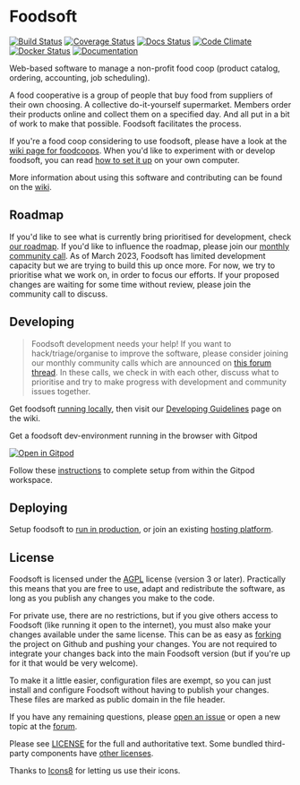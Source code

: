 Foodsoft
=========

[![Build Status](https://github.com/foodcoops/foodsoft/workflows/Ruby/badge.svg)](https://github.com/foodcoops/foodsoft/actions)
[![Coverage Status](https://coveralls.io/repos/foodcoops/foodsoft/badge.svg?branch=master)](https://coveralls.io/r/foodcoops/foodsoft?branch=master)
[![Docs Status](https://inch-ci.org/github/foodcoops/foodsoft.svg?branch=master)](http://inch-ci.org/github/foodcoops/foodsoft)
[![Code Climate](https://codeclimate.com/github/foodcoops/foodsoft.svg)](https://codeclimate.com/github/foodcoops/foodsoft)
[![Docker Status](https://img.shields.io/docker/cloud/build/foodcoops/foodsoft.svg)](https://hub.docker.com/r/foodcoops/foodsoft)
[![Documentation](https://img.shields.io/badge/yard-docs-blue.svg)](http://rubydoc.info/github/foodcoops/foodsoft)

Web-based software to manage a non-profit food coop (product catalog, ordering, accounting, job scheduling).

A food cooperative is a group of people that buy food from suppliers of their own choosing. A collective do-it-yourself supermarket. Members  order their products online and collect them on a specified day. And all put in a bit of work to make that possible. Foodsoft facilitates the process.

If you're a food coop considering to use foodsoft, please have a look at the [wiki page for foodcoops](https://github.com/foodcoops/foodsoft/wiki/For-foodcoops). When you'd like to experiment with or develop foodsoft, you can read [how to set it up](https://github.com/foodcoops/foodsoft/blob/master/doc/SETUP_DEVELOPMENT.md) on your own computer.

More information about using this software and contributing can be found on the [wiki](https://github.com/foodcoops/foodsoft/wiki).

Roadmap
-------

If you'd like to see what is currently bring prioritised for development, check [our roadmap](https://github.com/orgs/foodcoops/projects/1). If you'd like to influence the roadmap, please join our [monthly community call](https://forum.foodcoops.net/t/foodsoft-monthly-community-call/573/6). As of March 2023, Foodsoft has limited development capacity but we are trying to build this up once more. For now, we try to prioritise what we work on, in order to focus our efforts. If your proposed changes are waiting for some time without review, please join the community call to discuss.

Developing
----------

> Foodsoft development needs your help! If you want to hack/triage/organise to improve the software, please consider joining our monthly community calls which are announced on [this forum thread](https://forum.foodcoops.net/t/foodsoft-monthly-community-call/573/6). In these calls, we check in with each other, discuss what to prioritise and try to make progress with development and community issues together.

Get foodsoft [running locally](doc/SETUP_DEVELOPMENT.md),
then visit our [Developing Guidelines](https://github.com/foodcoops/foodsoft/wiki/Developing-Guidelines)
page on the wiki.

Get a foodsoft dev-environment running in the browser with Gitpod

[![Open in Gitpod](https://gitpod.io/button/open-in-gitpod.svg)](https://gitpod.io/#https://github.com/foodcoops/foodsoft)

Follow these [instructions](doc/SETUP_DEVELOPMENT_GITPOD.md) to complete setup from within the Gitpod workspace. 

Deploying
---------

Setup foodsoft to [run in production](doc/SETUP_PRODUCTION.md), or join an existing
[hosting platform](https://foodcoops.net/foodsoft-hosting/).

License
-------

Foodsoft is licensed under the [AGPL](https://www.gnu.org/licenses/agpl-3.0.html)
license (version 3 or later). Practically this means that you are free to use,
adapt and redistribute the software, as long as you publish any changes you
make to the code.

For private use, there are no restrictions, but if you give others access to
Foodsoft (like running it open to the internet), you must also make your
changes available under the same license. This can be as easy as
[forking](https://github.com/foodcoops/foodsoft/fork) the project on Github and
pushing your changes. You are not required to integrate your changes back into
the main Foodsoft version (but if you're up for it that would be very welcome).

To make it a little easier, configuration files are exempt, so you can just
install and configure Foodsoft without having to publish your changes. These
files are marked as public domain in the file header.

If you have any remaining questions, please
[open an issue](https://github.com/foodcoops/foodsoft/issues/new) or open a new
topic at the [forum](https://forum.foodcoops.net).

Please see [LICENSE](LICENSE.md) for the full and authoritative text. Some
bundled third-party components have [other licenses](vendor/README.md).

Thanks to [Icons8](http://icons8.com/) for letting us use their icons.
